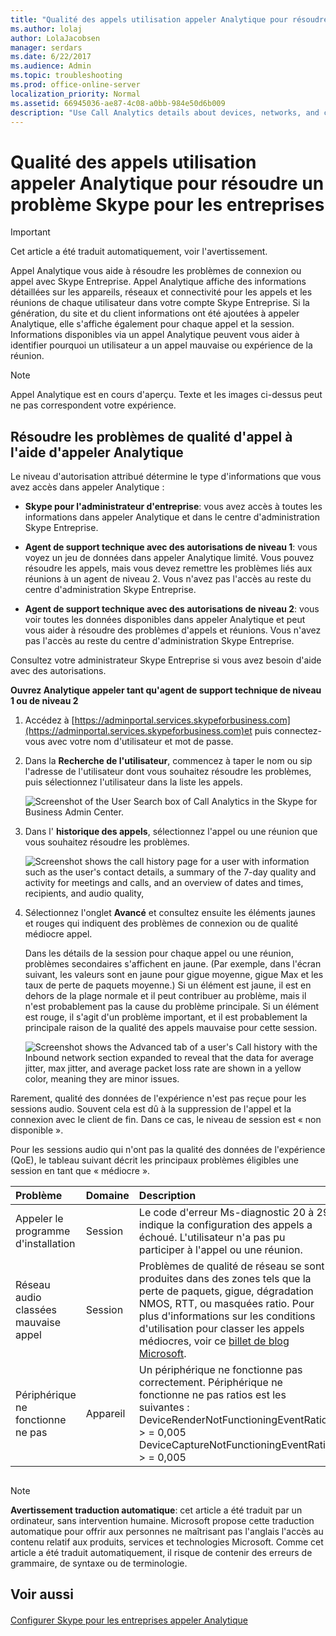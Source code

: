 ```yaml
---
title: "Qualité des appels utilisation appeler Analytique pour résoudre un problème Skype pour les entreprises"
ms.author: lolaj
author: LolaJacobsen
manager: serdars
ms.date: 6/22/2017
ms.audience: Admin
ms.topic: troubleshooting
ms.prod: office-online-server
localization_priority: Normal
ms.assetid: 66945036-ae87-4c08-a0bb-984e50d6b009
description: "Use Call Analytics details about devices, networks, and connectivity to troubleshoot user problems with Skype for Business calls and meetings."
---
```


# Qualité des appels utilisation appeler Analytique pour résoudre un problème Skype pour les entreprises

> [!IMPORTANT]
> Cet article a été traduit automatiquement, voir l'avertissement.  
  
Appel Analytique vous aide à résoudre les problèmes de connexion ou appel avec Skype Entreprise. Appel Analytique affiche des informations détaillées sur les appareils, réseaux et connectivité pour les appels et les réunions de chaque utilisateur dans votre compte Skype Entreprise. Si la génération, du site et du client informations ont été ajoutées à appeler Analytique, elle s'affiche également pour chaque appel et la session. Informations disponibles via un appel Analytique peuvent vous aider à identifier pourquoi un utilisateur a un appel mauvaise ou expérience de la réunion.
  
> [!NOTE]
> Appel Analytique est en cours d'aperçu. Texte et les images ci-dessus peut ne pas correspondent votre expérience. 
  
## Résoudre les problèmes de qualité d'appel à l'aide d'appeler Analytique

Le niveau d'autorisation attribué détermine le type d'informations que vous avez accès dans appeler Analytique :
  
- **Skype pour l'administrateur d'entreprise**: vous avez accès à toutes les informations dans appeler Analytique et dans le centre d'administration Skype Entreprise.
    
- **Agent de support technique avec des autorisations de niveau 1**: vous voyez un jeu de données dans appeler Analytique limité. Vous pouvez résoudre les appels, mais vous devez remettre les problèmes liés aux réunions à un agent de niveau 2. Vous n'avez pas l'accès au reste du centre d'administration Skype Entreprise.
    
- **Agent de support technique avec des autorisations de niveau 2**: vous voir toutes les données disponibles dans appeler Analytique et peut vous aider à résoudre des problèmes d'appels et réunions. Vous n'avez pas l'accès au reste du centre d'administration Skype Entreprise.
    
Consultez votre administrateur Skype Entreprise si vous avez besoin d'aide avec des autorisations.
  
 **Ouvrez Analytique appeler tant qu'agent de support technique de niveau 1 ou de niveau 2**
  
1. Accédez à [https://adminportal.services.skypeforbusiness.com](https://adminportal.services.skypeforbusiness.com)et puis connectez-vous avec votre nom d'utilisateur et mot de passe.
    
2. Dans la **Recherche de l'utilisateur**, commencez à taper le nom ou sip l'adresse de l'utilisateur dont vous souhaitez résoudre les problèmes, puis sélectionnez l'utilisateur dans la liste les appels.
    
    ![Screenshot of the User Search box of Call Analytics in the Skype for Business Admin Center.](../images/db52efc5-dac1-4623-ba72-41e42f0a0fb4.png)
  
3. Dans l' **historique des appels**, sélectionnez l'appel ou une réunion que vous souhaitez résoudre les problèmes.
    
    ![Screenshot shows the call history page for a user with information such as the user's contact details, a summary of the 7-day quality and activity for meetings and calls, and an overview of dates and times, recipients, and audio quality,](../images/aef80e09-3b37-46db-8e7b-8cf71712349b.png)
  
4. Sélectionnez l'onglet **Avancé** et consultez ensuite les éléments jaunes et rouges qui indiquent des problèmes de connexion ou de qualité médiocre appel.
    
    Dans les détails de la session pour chaque appel ou une réunion, problèmes secondaires s'affichent en jaune. (Par exemple, dans l'écran suivant, les valeurs sont en jaune pour gigue moyenne, gigue Max et les taux de perte de paquets moyenne.) Si un élément est jaune, il est en dehors de la plage normale et il peut contribuer au problème, mais il n'est probablement pas la cause du problème principale. Si un élément est rouge, il s'agit d'un problème important, et il est probablement la principale raison de la qualité des appels mauvaise pour cette session.
    
    ![Screenshot shows the Advanced tab of a user's Call history with the Inbound network section expanded to reveal that the data for average jitter, max jitter, and average packet loss rate are shown in a yellow color, meaning they are minor issues.](../images/13f314ce-97cf-4bd0-a147-14b177d07040.png)
  
Rarement, qualité des données de l'expérience n'est pas reçue pour les sessions audio. Souvent cela est dû à la suppression de l'appel et la connexion avec le client de fin. Dans ce cas, le niveau de session est « non disponible ».
  
Pour les sessions audio qui n'ont pas la qualité des données de l'expérience (QoE), le tableau suivant décrit les principaux problèmes éligibles une session en tant que « médiocre ».
  
|**Problème**|**Domaine**|**Description**|
|:-----|:-----|:-----|
|Appeler le programme d'installation  <br/> |Session  <br/> |Le code d'erreur Ms-diagnostic 20 à 29 indique la configuration des appels a échoué. L'utilisateur n'a pas pu participer à l'appel ou une réunion.  <br/> |
|Réseau audio classées mauvaise appel  <br/> |Session  <br/> |Problèmes de qualité de réseau se sont produites dans des zones tels que la perte de paquets, gigue, dégradation NMOS, RTT, ou masquées ratio. Pour plus d'informations sur les conditions d'utilisation pour classer les appels médiocres, voir ce [billet de blog Microsoft](https://go.microsoft.com/fwlink/p/?linkid=852133).  <br/> |
|Périphérique ne fonctionne ne pas  <br/> |Appareil  <br/> | Un périphérique ne fonctionne pas correctement. Périphérique ne fonctionne ne pas ratios est les suivantes : <br/>  DeviceRenderNotFunctioningEventRatio > = 0,005 <br/>  DeviceCaptureNotFunctioningEventRatio > = 0,005 <br/> |
   
## 
<a name="MT_Footer"> </a>

> [!NOTE]
> **Avertissement traduction automatique**: cet article a été traduit par un ordinateur, sans intervention humaine. Microsoft propose cette traduction automatique pour offrir aux personnes ne maîtrisant pas l'anglais l'accès au contenu relatif aux produits, services et technologies Microsoft. Comme cet article a été traduit automatiquement, il risque de contenir des erreurs de grammaire, de syntaxe ou de terminologie.
  
## Voir aussi
<a name="MT_Footer"> </a>

#### 

[Configurer Skype pour les entreprises appeler Analytique](set-up-skype-for-business-call-analytics.md)

